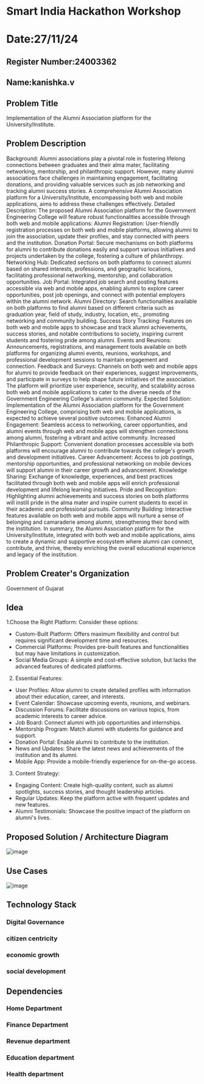 # Smart India Hackathon Workshop
# Date:27/11/24
## Register Number:24003362
## Name:kanishka.v
## Problem Title
Implementation of the Alumni Association platform for the University/Institute.
## Problem Description
Background: Alumni associations play a pivotal role in fostering lifelong connections between graduates and their alma mater, facilitating networking, mentorship, and philanthropic support. However, many alumni associations face challenges in maintaining engagement, facilitating donations, and providing valuable services such as job networking and tracking alumni success stories. A comprehensive Alumni Association platform for a University/Institute, encompassing both web and mobile applications, aims to address these challenges effectively. Detailed Description: The proposed Alumni Association platform for the Government Engineering College will feature robust functionalities accessible through both web and mobile applications: Alumni Registration: User-friendly registration processes on both web and mobile platforms, allowing alumni to join the association, update their profiles, and stay connected with peers and the institution. Donation Portal: Secure mechanisms on both platforms for alumni to contribute donations easily and support various initiatives and projects undertaken by the college, fostering a culture of philanthropy. Networking Hub: Dedicated sections on both platforms to connect alumni based on shared interests, professions, and geographic locations, facilitating professional networking, mentorship, and collaboration opportunities. Job Portal: Integrated job search and posting features accessible via web and mobile apps, enabling alumni to explore career opportunities, post job openings, and connect with potential employers within the alumni network. Alumni Directory: Search functionalities available on both platforms to find alumni based on different criteria such as graduation year, field of study, industry, location, etc., promoting networking and community building. Success Story Tracking: Features on both web and mobile apps to showcase and track alumni achievements, success stories, and notable contributions to society, inspiring current students and fostering pride among alumni. Events and Reunions: Announcements, registrations, and management tools available on both platforms for organizing alumni events, reunions, workshops, and professional development sessions to maintain engagement and connection. Feedback and Surveys: Channels on both web and mobile apps for alumni to provide feedback on their experiences, suggest improvements, and participate in surveys to help shape future initiatives of the association. The platform will prioritize user experience, security, and scalability across both web and mobile applications to cater to the diverse needs of the Government Engineering College's alumni community. Expected Solution: Implementation of the Alumni Association platform for the Government Engineering College, comprising both web and mobile applications, is expected to achieve several positive outcomes: Enhanced Alumni Engagement: Seamless access to networking, career opportunities, and alumni events through web and mobile apps will strengthen connections among alumni, fostering a vibrant and active community. Increased Philanthropic Support: Convenient donation processes accessible via both platforms will encourage alumni to contribute towards the college's growth and development initiatives. Career Advancement: Access to job postings, mentorship opportunities, and professional networking on mobile devices will support alumni in their career growth and advancement. Knowledge Sharing: Exchange of knowledge, experiences, and best practices facilitated through both web and mobile apps will enrich professional development and lifelong learning initiatives. Pride and Recognition: Highlighting alumni achievements and success stories on both platforms will instill pride in the alma mater and inspire current students to excel in their academic and professional pursuits. Community Building: Interactive features available on both web and mobile apps will nurture a sense of belonging and camaraderie among alumni, strengthening their bond with the institution. In summary, the Alumni Association platform for the University/Institute, integrated with both web and mobile applications, aims to create a dynamic and supportive ecosystem where alumni can connect, contribute, and thrive, thereby enriching the overall educational experience and legacy of the institution.
## Problem Creater's Organization
Government of Gujarat

## Idea

1.Choose the Right Platform:
Consider these options:
 * Custom-Built Platform: Offers maximum flexibility and control but requires significant development time and resources.
 * Commercial Platforms: Provides pre-built features and functionalities but may have limitations in customization.
 * Social Media Groups: A simple and cost-effective solution, but lacks the advanced features of dedicated platforms.
2. Essential Features:
 * User Profiles: Allow alumni to create detailed profiles with information about their education, career, and interests.
 * Event Calendar: Showcase upcoming events, reunions, and webinars.
 * Discussion Forums: Facilitate discussions on various topics, from academic interests to career advice.
 * Job Board: Connect alumni with job opportunities and internships.
 * Mentorship Program: Match alumni with students for guidance and support.
 * Donation Portal: Enable alumni to contribute to the institution.
 * News and Updates: Share the latest news and achievements of the institution and its alumni.
 * Mobile App: Provide a mobile-friendly experience for on-the-go access.
3. Content Strategy:
 * Engaging Content: Create high-quality content, such as alumni spotlights, success stories, and thought leadership articles.
 * Regular Updates: Keep the platform active with frequent updates and new features.
 * Alumni Testimonials: Showcase the positive impact of the platform on alumni's lives.
## Proposed Solution / Architecture Diagram

![image](https://github.com/user-attachments/assets/6733703d-3ad1-47bb-9172-b74b573b2bc3)

## Use Cases





![image](https://github.com/user-attachments/assets/bd29d40a-f1c5-4fd5-9e01-242d9009210f)


## Technology Stack

### Digital Governance
### citizen centricity
### economic growth 
### social development

## Dependencies

### Home Department
### Finance Department
### Revenue department
### Education department
### Health department
